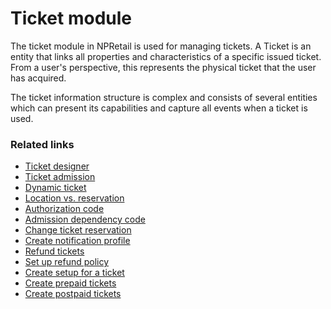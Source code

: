 # Ticket module

The ticket module in NPRetail is used for managing tickets. A Ticket is an entity that links all properties and characteristics of a specific issued ticket. From a user's perspective, this represents the physical ticket that the user has acquired.

The ticket information structure is complex and consists of several entities which can present its capabilities and capture all events when a ticket is used.


### Related links

- [Ticket designer](./tutorial/TicketDesigner.md)
- [Ticket admission](./explanation/admission.md)
- [Dynamic ticket](explanation/DynamicTicket.md)
- [Location vs. reservation](./explanation/locationVsReservation.md)
- [Authorization code](./explanation/AuthorizationCode.md)
- [Admission dependency code](./explanation/AdmissionDependencyCode.md)
- [Change ticket reservation](./howto/ChangeTicketReservation.md)
- [Create notification profile](./howto/CreateNotificationProfile.md)
- [Refund tickets](./howto/RefundingTickets.md)
- [Set up refund policy](./howto/SetUpRefundPolicy.md)
- [Create setup for a ticket](./tutorial/ticket_tutorial.md)
- [Create prepaid tickets](howto/create_prepaid_ticket.md)
- [Create postpaid tickets](howto/create_postpaid_ticket.md)
